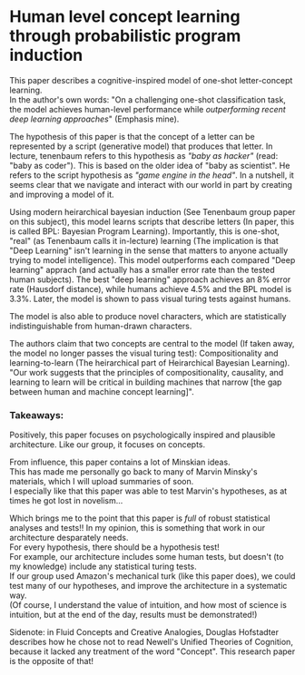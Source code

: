 # Human level concept learning through probabilistic program induction

This paper describes a cognitive-inspired model of one-shot letter-concept learning.  
In the author's own words: "On a challenging one-shot classification task, the model achieves human-level performance while _outperforming recent deep learning approaches_" (Emphasis mine).

The hypothesis of this paper is that the concept of a letter can be represented by a script (generative model) that produces that letter. 
In lecture, tenenbaum refers to this hypothesis as _"baby as hacker"_ (read: "baby as coder"). This is based on the older idea of "baby as scientist". 
He refers to the script hypothesis as _"game engine in the head"_.
In a nutshell, it seems clear that we navigate and interact with our world in part by creating and improving a model of it.

Using modern heirarchical bayesian induction (See Tenenbaum group paper on this subject), this model learns scripts that describe letters (In paper, this is called BPL: Bayesian Program Learning). 
Importantly, this is one-shot, "real" (as Tenenbaum calls it in-lecture) learning (The implication is that "Deep Learning" isn't learning in the sense that matters to anyone actually trying to model intelligence). 
This model outperforms each compared "Deep learning" apprach (and actually has a smaller error rate than the tested human subjects).
The best "deep learning" approach achieves an 8% error rate (Hausdorf distance), while humans achieve 4.5% and the BPL model is 3.3%.
Later, the model is shown to pass visual turing tests against humans. 

The model is also able to produce novel characters, which are statistically indistinguishable from human-drawn characters.

The authors claim that two concepts are central to the model (If taken away, the model no longer passes the visual turing test): Compositionality and learning-to-learn (The heirarchical part of Heirarchical Bayesian Learning).
"Our work suggests that the principles of compositionality, causality, and learning to learn will be critical in building machines that narrow [the gap between human and machine concept learning]".

### Takeaways:

Positively, this paper focuses on psychologically inspired and plausible architecture. Like our group, it focuses on concepts. 

From influence, this paper contains a lot of Minskian ideas.  
This has made me personally go back to many of Marvin Minsky's materials, which I will upload summaries of soon.  
I especially like that this paper was able to test Marvin's hypotheses, as at times he got lost in novelism...

Which brings me to the point that this paper is _full_ of robust statistical analyses and tests!! 
In my opinion, this is something that work in our architecture desparately needs.  
For every hypothesis, there should be a hypothesis test!  
For example, our architecture includes some human tests, but doesn't (to my knowledge) include any statistical turing tests.  
If our group used Amazon's mechanical turk (like this paper does), we could test many of our hypotheses, and improve the architecture in a systematic way.  
(Of course, I understand the value of intuition, and how most of science is intuition, but at the end of the day, results must be demonstrated!)  

Sidenote: in Fluid Concepts and Creative Analogies, Douglas Hofstadter describes how he chose not to read Newell's Unified Theories of Cognition, because it lacked any treatment of the word "Concept". This research paper is the opposite of that! 

